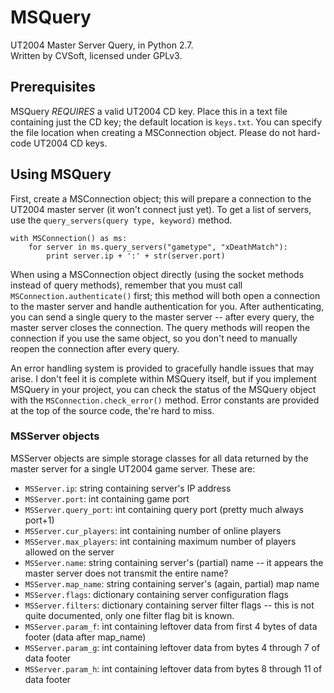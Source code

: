 # MSQuery
UT2004 Master Server Query, in Python 2.7.  
Written by CVSoft, licensed under GPLv3.

## Prerequisites
MSQuery *REQUIRES* a valid UT2004 CD key. Place this in a text file containing just the CD key; the default location is `keys.txt`. You can specify the file location when creating a MSConnection object. Please do not hard-code UT2004 CD keys. 

## Using MSQuery
First, create a MSConnection object; this will prepare a connection to the UT2004 master server (it won't connect just yet). To get a list of servers, use the `query_servers(query type, keyword)` method.  
```
with MSConnection() as ms:
    for server in ms.query_servers("gametype", "xDeathMatch"):
        print server.ip + ':' + str(server.port)
```
When using a MSConnection object directly (using the socket methods instead of query methods), remember that you must call `MSConnection.authenticate()` first; this method will both open a connection to the master server and handle authentication for you. After authenticating, you can send a single query to the master server -- after every query, the master server closes the connection. The query methods will reopen the connection if you use the same object, so you don't need to manually reopen the connection after every query. 

An error handling system is provided to gracefully handle issues that may arise. I don't feel it is complete within MSQuery itself, but if you implement MSQuery in your project, you can check the status of the MSQuery object with the `MSConnection.check_error()` method. Error constants are provided at the top of the source code, the're hard to miss.

### MSServer objects
MSServer objects are simple storage classes for all data returned by the master server for a single UT2004 game server. These are:
- `MSServer.ip`: string containing server's IP address
- `MSServer.port`: int containing game port
- `MSServer.query_port`: int containing query port (pretty much always port+1)
- `MSServer.cur_players`: int containing number of online players
- `MSServer.max_players`: int containing maximum number of players allowed on the server
- `MSServer.name`: string containing server's (partial) name -- it appears the master server does not transmit the entire name?
- `MSServer.map_name`: string containing server's (again, partial) map name
- `MSServer.flags`: dictionary containing server configuration flags
- `MSServer.filters`: dictionary containing server filter flags -- this is not quite documented, only one filter flag bit is known. 
- `MSServer.param_f`: int containing leftover data from first 4 bytes of data footer (data after map_name)
- `MSServer.param_g`: int containing leftover data from bytes 4 through 7 of data footer
- `MSServer.param_h`: int containing leftover data from bytes 8 through 11 of data footer
